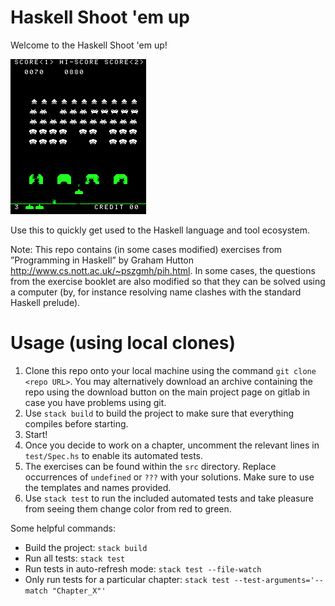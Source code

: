# Haskell Shoot 'em up

Welcome to the Haskell Shoot 'em up!

![Space Invaders](images/SpaceInvaders-Gameplay.gif)

Use this to quickly get used to the Haskell language and tool ecosystem.

Note: This repo contains (in some cases modified) exercises from ”Programming in Haskell” by Graham Hutton <http://www.cs.nott.ac.uk/~pszgmh/pih.html>. In some cases, the questions from the exercise booklet are also modified so that they can be solved using a computer (by, for instance resolving name clashes with the standard Haskell prelude).


# Usage (using local clones)

1. Clone this repo onto your local machine using the command `git clone <repo URL>`. You may alternatively download an archive containing the repo using the download button on the main project page on gitlab in case you have problems using git.
2. Use `stack build` to build the project to make sure that everything compiles before starting.
3. Start!
4. Once you decide to work on a chapter, uncomment the relevant lines in `test/Spec.hs` to enable its automated tests.
5. The exercises can be found within the `src` directory. Replace occurrences of `undefined` or `???` with your solutions. Make sure to use the templates and names provided.
6. Use `stack test` to run the included automated tests and take pleasure from seeing them change color from red to green.


Some helpful commands:
- Build the project: `stack build`
- Run all tests: `stack test`
- Run tests in auto-refresh mode: `stack test --file-watch`
- Only run tests for a particular chapter: `stack test --test-arguments='--match "Chapter_X"'`



